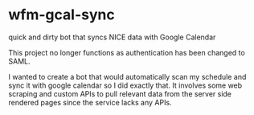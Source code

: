 # wfm-gcal-sync
quick and dirty bot that syncs NICE data with Google Calendar

This project no longer functions as authentication has been changed to SAML.

I wanted to create a bot that would automatically scan my schedule and sync it with google calendar
so I did exactly that. It involves some web scraping and custom APIs to pull relevant data from
the server side rendered pages since the service lacks any APIs.

